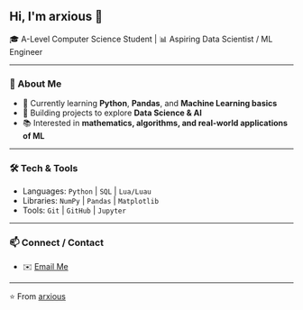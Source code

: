 ## Hi, I'm arxious 👋

🎓 A-Level Computer Science Student | 📊 Aspiring Data Scientist / ML Engineer  

---

### 🚀 About Me
- 🌱 Currently learning **Python**, **Pandas**, and **Machine Learning basics**  
- 🔭 Building projects to explore **Data Science & AI**  
- 📚 Interested in **mathematics, algorithms, and real-world applications of ML**  

---

### 🛠️ Tech & Tools
- Languages: `Python` | `SQL` | `Lua/Luau`  
- Libraries: `NumPy` | `Pandas` | `Matplotlib`  
- Tools: `Git` | `GitHub` | `Jupyter`  

---

### 📫 Connect / Contact
- ✉️ [Email Me](mailto:armanjadoon7@gmail.com)  

---
⭐️ From [arxious](https://github.com/arxious)
